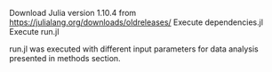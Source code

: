 Download Julia version 1.10.4 from https://julialang.org/downloads/oldreleases/
Execute dependencies.jl
Execute run.jl

run.jl was executed with different input parameters for data analysis presented in methods section.
